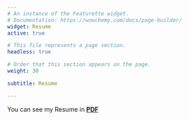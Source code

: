 ```yaml
---
# An instance of the Featurette widget.
# Documentation: https://wowchemy.com/docs/page-builder/
widget: Resume
active: true

# This file represents a page section.
headless: true

# Order that this section appears on the page.
weight: 30

subtitle: Resume

---
```

You can see my Resume in [**PDF**](/resume/Resume_v1.pdf)
